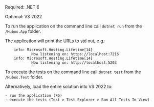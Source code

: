 Required: .NET 6

Optional: VS 2022

To run the application on the command line call `dotnet run` from the `/Huboo.App` folder.

The application will print the URLs to std out, e.g.:

        info: Microsoft.Hosting.Lifetime[14]
                Now listening on: https://localhost:7216
        info: Microsoft.Hosting.Lifetime[14]
                Now listening on: http://localhost:5203
	
        
To execute the tests on the command line call `dotnet test` from the `/Huboo.Test` folder.


Alternatively, load the entire solution into VS 2022 to:

	- run the application (F5)
	- execute the tests (Test > Test Explorer > Run All Tests In View)
